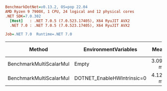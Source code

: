 ``` ini

BenchmarkDotNet=v0.13.2, OS=pop 22.04
AMD Ryzen 9 7900X, 1 CPU, 24 logical and 12 physical cores
.NET SDK=7.0.302
  [Host]   : .NET 7.0.5 (7.0.523.17405), X64 RyuJIT AVX2
  .NET 7.0 : .NET 7.0.5 (7.0.523.17405), X64 RyuJIT AVX2

Job=.NET 7.0  Runtime=.NET 7.0

```

| Method                  | EnvironmentVariables       |     Mean |     Error |    StdDev | Ratio |   Gen0 | Allocated | Alloc Ratio |
|-------------------------|----------------------------|---------:|----------:|----------:|------:|-------:|----------:|------------:|
| BenchmarkMultiScalarMul | Empty                      | 3.098 ms | 0.0145 ms | 0.0136 ms |  1.00 | 7.8125 | 504.21 KB |        1.00 |
| BenchmarkMultiScalarMul | DOTNET_EnableHWIntrinsic=0 | 4.127 ms | 0.0125 ms | 0.0111 ms |  1.33 | 7.8125 | 504.22 KB |        1.00 |
